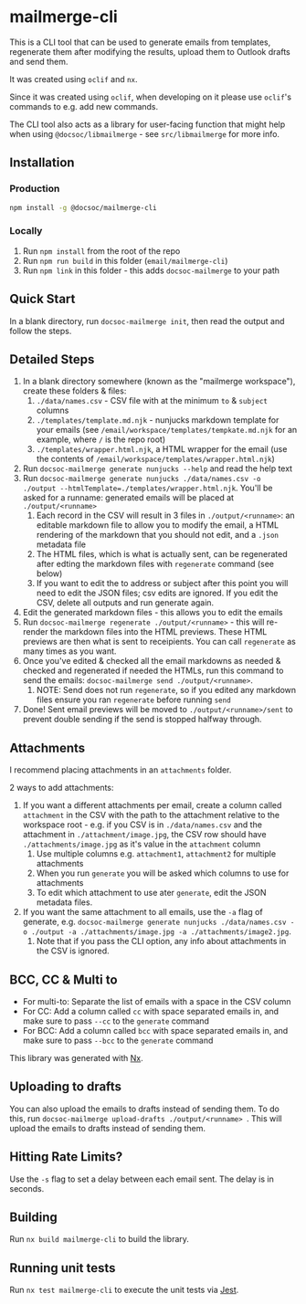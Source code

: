 # mailmerge-cli

This is a CLI tool that can be used to generate emails from templates, regenerate them after modifying the results, upload them to Outlook drafts and send them.

It was created using `oclif` and `nx`.

Since it was created using `oclif`, when developing on it please use `oclif`'s commands to e.g. add new commands.

The CLI tool also acts as a library for user-facing function that might help when using `@docsoc/libmailmerge` - see `src/libmailmerge` for more info.

## Installation

### Production

```bash
npm install -g @docsoc/mailmerge-cli
```

### Locally

1. Run `npm install` from the root of the repo
2. Run `npm run build` in this folder (`email/mailmerge-cli`)
3. Run `npm link` in this folder - this adds `docsoc-mailmerge` to your path

## Quick Start

In a blank directory, run `docsoc-mailmerge init`, then read the output and follow the steps.

## Detailed Steps

1. In a blank directory somewhere (known as the "mailmerge workspace"), create these folders & files:
    1. `./data/names.csv` - CSV file with at the minimum `to` & `subject` columns
    2. `./templates/template.md.njk` - nunjucks markdown template for your emails (see `/email/workspace/templates/tempkate.md.njk` for an example, where `/` is the repo root)
    3. `./templates/wrapper.html.njk`, a HTML wrapper for the email (use the contents of `/email/workspace/templates/wrapper.html.njk`)
2. Run `docsoc-mailmerge generate nunjucks --help` and read the help text
3. Run `docsoc-mailmerge generate nunjucks ./data/names.csv -o ./output --htmlTemplate=./templates/wrapper.html.njk`. You'll be asked for a runname: generated emails will be placed at `./output/<runname>`
    1. Each record in the CSV will result in 3 files in `./output/<runname>`: an editable markdown file to allow you to modify the email, a HTML rendering of the markdown that you should not edit, and a `.json` metadata file
    2. The HTML files, which is what is actually sent, can be regenerated after edting the markdown files with `regenerate` command (see below)
    3. If you want to edit the to address or subject after this point you will need to edit the JSON files; csv edits are ignored. If you edit the CSV, delete all outputs and run generate again.
4. Edit the generated markdown files - this allows you to edit the emails
5. Run `docsoc-mailmerge regenerate ./output/<runname>` - this will re-render the markdown files into the HTML previews. These HTML previews are then what is sent to receipients. You can call `regenerate` as many times as you want.
6. Once you've edited & checked all the email markdowns as needed & checked and regenerated if needed the HTMLs, run this command to send the emails: `docsoc-mailmerge send ./output/<runname>`.
    1. NOTE: Send does not run `regenerate`, so if you edited any markdown files ensure you ran `regenerate` before running `send`
7. Done! Sent email previews will be moved to `./output/<runname>/sent` to prevent double sending if the send is stopped halfway through.

## Attachments

I recommend placing attachments in an `attachments` folder.

2 ways to add attachments:

1. If you want a different attachments per email, create a column called `attachment` in the CSV with the path to the attachment relative to the workspace root - e.g. if you CSV is in `./data/names.csv` and the attachment in `./attachment/image.jpg`, the CSV row should have `./attachments/image.jpg` as it's value in the `attachment` column
    1. Use multiple columns e.g. `attachment1`, `attachment2` for multiple attachments
    2. When you run `generate` you will be asked which columns to use for attachments
    3. To edit which attachment to use ater `generate`, edit the JSON metadata files.
2. If you want the same attachment to all emails, use the `-a` flag of generate, e.g. `docsoc-mailmerge generate nunjucks ./data/names.csv -o ./output -a ./attachments/image.jpg -a ./attachments/image2.jpg`.
    1. Note that if you pass the CLI option, any info about attachments in the CSV is ignored.

## BCC, CC & Multi to

-   For multi-to: Separate the list of emails with a space in the CSV column
-   For CC: Add a column called `cc` with space separated emails in, and make sure to pass `--cc` to the `generate` command
-   For BCC: Add a column called `bcc` with space separated emails in, and make sure to pass `--bcc` to the `generate` command

This library was generated with [Nx](https://nx.dev).

## Uploading to drafts

You can also upload the emails to drafts instead of sending them. To do this, run `docsoc-mailmerge upload-drafts ./output/<runname> `. This will upload the emails to drafts instead of sending them.

## Hitting Rate Limits?

Use the `-s` flag to set a delay between each email sent. The delay is in seconds.

## Building

Run `nx build mailmerge-cli` to build the library.

## Running unit tests

Run `nx test mailmerge-cli` to execute the unit tests via [Jest](https://jestjs.io).
